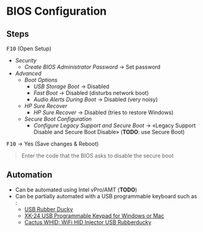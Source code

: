 # BIOS Configuration

## Steps

<kbd>F10</kbd> (Open Setup)

-   _Security_
    -   _Create BIOS Administrator Password_ → Set password
-   _Advanced_
    -   _Boot Options_
        -   _USB Storage Boot_ → Disabled
        -   _Fast Boot_ → Disabled (disturbs network boot)
        -   _Audio Alerts During Boot_ → Disabled (very noisy)
    -   _HP Sure Recover_
        -   _HP Sure Recover_ → Disabled (tries to restore Windows)
    -   _Secure Boot Configuration_
        -   _Configure Legacy Support and Secure Boot_ → «Legacy Support Disable and Secure Boot Disable» (**TODO**: use Secure Boot)

<kbd>F10</kbd> → Yes (Save changes & Reboot)

> Enter the code that the BIOS asks to disable the secure boot

## Automation

-   Can be automated using Intel vPro/AMT (**TODO**)
-   Can be partially automated with a USB programmable keyboard such as :
    -   [USB Rubber Ducky](https://shop.hak5.org/products/usb-rubber-ducky-deluxe)
    -   [XK-24 USB Programmable Keypad for Windows or Mac](https://www.amazon.com/gp/product/B003MB780E)
    -   [Cactus WHID: WiFi HID Injector USB Rubberducky](https://www.tindie.com/products/aprbrother/cactus-whid-wifi-hid-injector-usb-rubberducky/)

